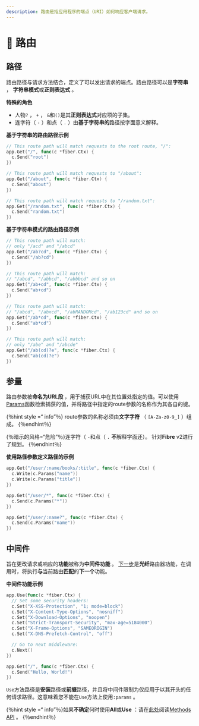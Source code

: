 ```yaml
---
description: 路由是指应用程序的端点（URI）如何响应客户端请求。
---
```


# 🔌 路由

## 路径

路由路径与请求方法结合，定义了可以发出请求的端点。路由路径可以是**字符串** ， **字符串模式**或**正则表达式** 。

**特殊的角色**

* 人物`?` ， `+` ， `&`和`()`是其**正则表达式**对应项的子集。
* 连字符（ `-` ）和点（ `.` ）由**基于字符串的**路径按字面意义解释。

**基于字符串的路由路径示例**

```go
// This route path will match requests to the root route, "/":
app.Get("/", func(c *fiber.Ctx) {
  c.Send("root")
})

// This route path will match requests to "/about":
app.Get("/about", func(c *fiber.Ctx) {
  c.Send("about")
})

// This route path will match requests to "/random.txt":
app.Get("/random.txt", func(c *fiber.Ctx) {
  c.Send("random.txt")
})
```

**基于字符串模式的路由路径示例**

```go
// This route path will match:
// only "/acd" and "/abcd"
app.Get("/ab?cd", func(c *fiber.Ctx) {
  c.Send("/ab?cd")
})

// This route path will match:
// "/abcd", "/abbcd", "/abbbcd" and so on
app.Get("/ab+cd", func(c *fiber.Ctx) {
  c.Send("ab+cd")
})

// This route path will match:
// "/abcd", "/abxcd", "/abRANDOMcd", "/ab123cd" and so on
app.Get("/ab*cd", func(c *fiber.Ctx) {
  c.Send("ab*cd")
})

// This route path will match:
// only "/abe" and "/abcde"
app.Get("/ab(cd)?e", func(c *fiber.Ctx) {
  c.Send("ab(cd)?e")
})
```

## 参量

路由参数被**命名为URL段** ，用于捕获URL中在其位置处指定的值。可以使用[Params](https://fiber.wiki/context#params)函数检索捕获的值，并将路径中指定的route参数的名称作为其各自的键。

{％hint style =“ info”％} route参数的名称必须由**文字字符** （ `[A-Za-z0-9_]` ）组成。 {％endhint％}

{％暗示的风格=“危险”％}连字符（ `-`和点（ `.` **不**解释字面还）。 针对**Fibre** v2进行了规划。 {％endhint％}

**使用路径参数定义路径的示例**

```go
app.Get("/user/:name/books/:title", func(c *fiber.Ctx) {
  c.Write(c.Params("name"))
  c.Write(c.Params("title"))
})

app.Get("/user/*", func(c *fiber.Ctx) {
  c.Send(c.Params("*"))
})

app.Get("/user/:name?", func(c *fiber.Ctx) {
  c.Send(c.Params("name"))
})
```

## 中间件

旨在更改请求或响应的**功能**被称为**中间件功能** 。 [下一步](https://github.com/gofiber/docs/tree/34729974f7d6c1d8363076e7e88cd71edc34a2ac/context/README.md#next)是**光纤**路由器功能，在调用时，将执行**与**当前路由**匹配**的**下一个**功能。

**中间件功能示例**

```go
app.Use(func(c *fiber.Ctx) {
  // Set some security headers:
  c.Set("X-XSS-Protection", "1; mode=block")
  c.Set("X-Content-Type-Options", "nosniff")
  c.Set("X-Download-Options", "noopen")
  c.Set("Strict-Transport-Security", "max-age=5184000")
  c.Set("X-Frame-Options", "SAMEORIGIN")
  c.Set("X-DNS-Prefetch-Control", "off")

  // Go to next middleware:
  c.Next()
})

app.Get("/", func(c *fiber.Ctx) {
  c.Send("Hello, World!")
})
```

`Use`方法路径是**安装**路径或**前缀**路径，并且将中间件限制为仅应用于以其开头的任何请求路径。这意味着您不能在`Use`方法上使用`:params` 。

{％hint style =“ info”％}如果**不确定**何时使用**All**或**Use** ：请在[此处](https://fiber.wiki/application#methods)阅读[Methods API](https://fiber.wiki/application#methods) 。 {％endhint％}

